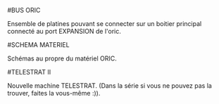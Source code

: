 #BUS ORIC

Ensemble de platines pouvant se connecter sur un boitier principal connecté au port EXPANSION de l'oric.

#SCHEMA MATERIEL

Schémas au propre du matériel ORIC.

#TELESTRAT II

Nouvelle machine TELESTRAT.
(Dans la série si vous ne pouvez pas la trouver, faites la vous-même :)).
